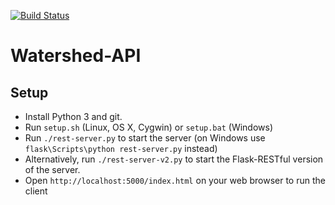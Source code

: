 [![Build Status](https://travis-ci.com/sebastienlanglois/watershed-api.svg?branch=master)](https://travis-ci.com/sebastienlanglois/watershed-api)

Watershed-API
=============


Setup
-----

- Install Python 3 and git.
- Run `setup.sh` (Linux, OS X, Cygwin) or `setup.bat` (Windows)
- Run `./rest-server.py` to start the server (on Windows use `flask\Scripts\python rest-server.py` instead)
- Alternatively, run `./rest-server-v2.py` to start the Flask-RESTful version of the server.
- Open `http://localhost:5000/index.html` on your web browser to run the client

